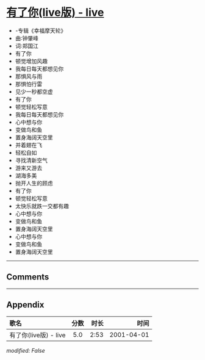 # [有了你(live版) - live](https://music.163.com/song?id=26075121)

* -专辑《幸福摩天轮》
* 曲∶钟肇峰
* 词∶郑国江
* 有了你
* 顿觉增加风趣
* 我每日每天都想见你
* 那惧风与雨
* 那惧怕行雷
* 见少一秒都空虚
* 有了你
* 顿觉轻松写意
* 我每日每天都想见你
* 心中想与你
* 变做鸟和鱼
* 置身海阔天空里
* 并着翅在飞
* 轻松自如
* 寻找清新空气
* 游来又游去
* 湖海多美
* 抛开人生的顾虑
* 有了你
* 顿觉轻松写意
* 太快乐就跌一交都有趣
* 心中想与你
* 变做鸟和鱼
* 置身海阔天空里
* 心中想与你
* 变做鸟和鱼
* 置身海阔天空里


---

## Comments


---

## Appendix

|歌名|分数|时长|时间|
|:---|:---:|---:|---:|
|有了你(live版) - live|5.0|2:53|2001-04-01

*modified: False*